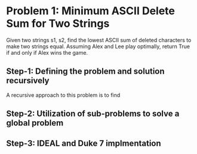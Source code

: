 # Problem 1: Minimum ASCII Delete Sum for Two Strings
Given two strings s1, s2, find the lowest ASCII sum of deleted characters to make two strings equal.
Assuming Alex and Lee play optimally, return True if and only if Alex wins the game.

## Step-1: Defining the problem and solution recursively
A recursive approach to this problem is to find 

## Step-2: Utilization of sub-problems to solve a global problem


## Step-3: IDEAL and Duke 7 implmentation



